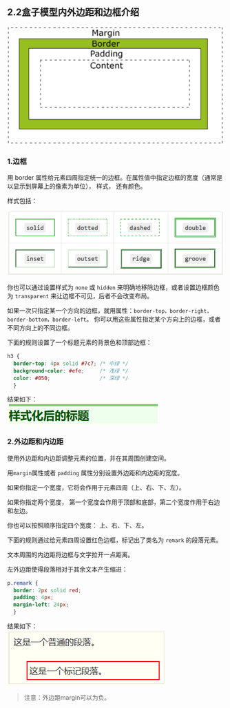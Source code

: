 ## 2.2盒子模型内外边距和边框介绍

![](/assets/pic/box-border2.png)

### 1.边框

用 border 属性给元素四周指定统一的边框。在属性值中指定边框的宽度（通常是以显示到屏幕上的像素为单位）， 样式， 还有颜色。

样式包括：

![](/assets/pic/border.png)

你也可以通过设置样式为 `none` 或 `hidden` 来明确地移除边框，或者设置边框颜色为 `transparent` 来让边框不可见，后者不会改变布局。

如果一次只指定某一个方向的边框，就用属性：`border-top，border-right， border-bottom，border-left`。 你可以用这些属性指定某个方向上的边框，或者不同方向上的不同边框。

下面的规则设置了一个标题元素的背景色和顶部边框：

```css
h3 {
  border-top: 4px solid #7c7; /* 中绿 */
  background-color: #efe;     /* 浅绿 */
  color: #050;                /* 深绿 */
  }
```

结果如下：  
![](/assets/pic/border-result.png)

### 2.外边距和内边距

使用外边距和内边距调整元素的位置，并在其周围创建空间。

用`margin`属性或者 `padding` 属性分别设置外边距和内边距的宽度。

如果你指定一个宽度，它将会作用于元素四周（上、右、下、左）。

如果你指定两个宽度， 第一个宽度会作用于顶部和底部，第二个宽度作用于右边和左边。

你也可以按照顺序指定四个宽度： 上、右、下、左。

下面的规则通过给元素四周设置红色边框，标记出了类名为  `remark` 的段落元素。

文本周围的内边距将边框与文字拉开一点距离。

左外边距使得段落相对于其余文本产生缩进：

```css
p.remark {
  border: 2px solid red;
  padding: 4px;
  margin-left: 24px;
  }
```

结果如下：  
![](/assets/pic/border-margin.png)

> 注意：外边距margin可以为负。



